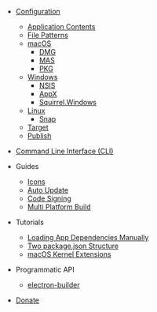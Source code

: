 * [Configuration](configuration/configuration.md)
  * [Application Contents](/configuration/contents.md)
  * [File Patterns](file-patterns.md)
  * [macOS](configuration/mac.md)
    * [DMG](configuration/dmg.md)
    * [MAS](configuration/mas.md)
    * [PKG](configuration/pkg.md)
  * [Windows](configuration/win.md)
    * [NSIS](configuration/nsis.md)
    * [AppX](configuration/appx.md)
    * [Squirrel.Windows](configuration/squirrel-windows.md)
  * [Linux](configuration/linux.md)
    * [Snap](configuration/snap.md)
  * [Target](configuration/target.md)
  * [Publish](configuration/publish.md)
  
* [Command Line Interface (CLI)](cli.md)
  
* Guides
  * [Icons](icons.md)
  * [Auto Update](auto-update.md)
  * [Code Signing](code-signing.md)
  * [Multi Platform Build](multi-platform-build.md)
  
* Tutorials
  * [Loading App Dependencies Manually](tutorials/loading-app-dependencies-manually.md)
  * [Two package.json Structure](tutorials/two-package-structure.md)
  * [macOS Kernel Extensions](tutorials/macos-kernel-extensions.md)
  
* Programmatic API
  * [electron-builder](api/electron-builder.md)
  
* [Donate](donate.md)